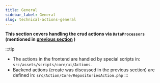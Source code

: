 ```yaml
---
title: General
sidebar_label: General
slug: technical-actions-general
---
```


**This section covers handling the crud actions via `DataProcessors` (mentioned in [previous section](/docs/technical/ajax-form-submission#defining-js-data-processor) )**

:::tip
* The actions in the frontend are handled by special scripts in: `src/assets/scripts/core/ui/Actions`.
* Backend actions (create was discussed in the previous section) are defined in: `src/Action/Core/RepositoriesAction.php`
:::
